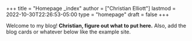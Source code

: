 +++
title = "Homepage _index"
author = ["Christian Elliott"]
lastmod = 2022-10-30T22:26:53-05:00
type = "homepage"
draft = false
+++

Welcome to my blog! ****Christian, figure out what to put here.****
Also, add the blog cards or whatever below like the example site.
